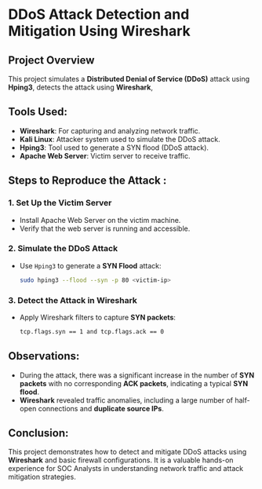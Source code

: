 # DDoS Attack Detection and Mitigation Using Wireshark

## Project Overview
This project simulates a **Distributed Denial of Service (DDoS)** attack using **Hping3**, detects the attack using **Wireshark**, 

## Tools Used:
- **Wireshark**: For capturing and analyzing network traffic.
- **Kali Linux**: Attacker system used to simulate the DDoS attack.
- **Hping3**: Tool used to generate a SYN flood (DDoS attack).
- **Apache Web Server**: Victim server to receive traffic.
  

## Steps to Reproduce the Attack :

### 1. **Set Up the Victim Server**
   - Install Apache Web Server on the victim machine.
   - Verify that the web server is running and accessible.

### 2. **Simulate the DDoS Attack**
   - Use `Hping3` to generate a **SYN Flood** attack:
     ```bash
     sudo hping3 --flood --syn -p 80 <victim-ip>
     ```

### 3. **Detect the Attack in Wireshark**
   - Apply Wireshark filters to capture **SYN packets**:
     ```bash
     tcp.flags.syn == 1 and tcp.flags.ack == 0
     ```

## Observations:
- During the attack, there was a significant increase in the number of **SYN packets** with no corresponding **ACK packets**, indicating a typical **SYN flood**.
- **Wireshark** revealed traffic anomalies, including a large number of half-open connections and **duplicate source IPs**.


## Conclusion:
This project demonstrates how to detect and mitigate DDoS attacks using **Wireshark** and basic firewall configurations. It is a valuable hands-on experience for SOC Analysts in understanding network traffic and attack mitigation strategies.
